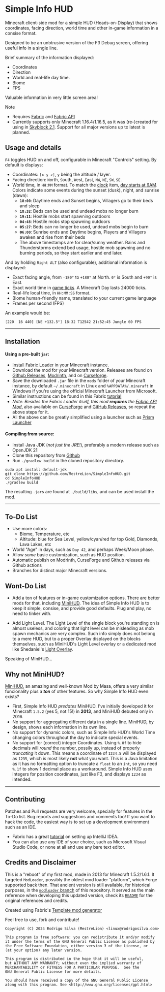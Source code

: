 Simple Info HUD
===============

Minecraft client-side mod for a simple HUD (Heads-on-Display) that shows coordinates, facing direction, world time and other in-game information in a consise format.

Designed to be an unbtrusive version of the F3 Debug screen, offering useful info in a single line.

Brief summary of the information displayed:

- Coordinates
- Direction
- World and real-life day time.
- Biome
- FPS

Valuable information in very little screen area!

> [!NOTE]
> - Requires [Fabric](https://fabricmc.net/) and [Fabric API](https://modrinth.com/mod/fabric-api)
> - Currently supports only Minecraft 1.16.4/1.16.5, as it was (re-)created for using in [Skyblock 2.1](https://skyblock.net/).
>   Support for all major versions up to latest is planned.



Usage and details
------------------

`F4` toggles HUD on and off, configurable in Minecraft "Controls" setting. By default is displays:

- Coordinates: `[x y z]`, `y` being the altitude / layer.
- Facing direction: `N`orth, `S`outh, `W`est, `E`ast, `NW`, `NE`, `SW`, `SE`.
- World time, in `HH:MM` format. To match the [clock](https://minecraft.wiki/w/Clock) item, [day starts at 6AM](https://minecraft.wiki/w/Daylight_cycle).
  Colors indicate some events during the sunset (dusk), night, and sunrise (dawn):
  - **`18:00`**: Daytime ends and Sunset begins, Villagers go to their beds and sleep
  - **`18:32`**: Beds can be used and undead mobs no longer burn
  - **`19:11`**: Hostile mobs start spawning outdoors
  - **`04:48`**: Hostile mobs stop spawning outdoors
  - **`05:27`**: Beds can no longer be used, undead mobs begin to burn
  - **`06:00`**: Sunrise ends and Daytime begins, Players and Villagers awaken and rise from their beds
  - The above timestamps are for clear/sunny weather.
    Rains and Thunderstorms extend bed usage, hostile mob spawning and no burning periods, so they start earlier and end later.


And by holding `Right ALT` (also configurable), additional information is displayed:

- Exact facing angle, from `-180°` to `+180°` at North. `0°` is South and `+90°` is East.
- Exact world time in [game ticks](https://minecraft.wiki/w/Tick). A Minecraft Day lasts 24000 ticks.
- Real-life local time, in `HH:MM:SS` format.
- Biome human-friendly name, translated to your current game language
- Frames per second (FPS)

An example would be:

`[220  16 440] [NE +132.5°] 18:32 T12542 21:52:45 Jungle 60 FPS`

* * *


Installation
------------

#### Using a pre-built `jar`:
- [Install Fabric Loader](https://docs.fabricmc.net/players/installing-fabric) in your Minecraft instance.
- Download the mod for your Minecraft version. Releases are found on
  [Github Releases](https://github.com/MestreLion/SimpleInfoHUD/releases),
  [Modrinth](https://modrinth.com/mod/simple-info-hud), and on
  [Curseforge](https://www.curseforge.com/minecraft/mc-mods/simple-info-hud).
- Save the downloaded `.jar` file in the `mods` folder of your Minecraft instance,
  by default `~/.minecraft` in Linux and `%APPDATA%/.mineraft` in Windows
  if you're using the official Minecraft Launcher from Microsoft.
- Similar instructions can be found in this Fabric [tutorial](https://docs.fabricmc.net/players/installing-mods)
- _Note: Besides the Fabric Loader itself, this mod **requires** the [Fabric API Mod](https://modrinth.com/mod/fabric-api)_,
  also available on [CurseForge](https://www.curseforge.com/minecraft/mc-mods/fabric-api) and
  [GitHub Releases](https://github.com/FabricMC/fabric/releases),
  so repeat the above steps for it.
- All the above can be greatly simplified using a launcher such as [Prism Launcher](https://prismlauncher.org/)

#### Compiling from source:
- Install Java JDK (_not just the JRE!_), preferably a modern release such as OpenJDK 21
- Clone this repository from [Github](https://github.com/MestreLion/SimpleInfoHUD)
- Run `./gradlew build` in the cloned repository directory.
```
sudo apt install default-jdk
git clone https://github.com/MestreLion/SimpleInfoHUD.git
cd SimpleInfoHUD
./gradlew build
```
The resulting `.jar`s are found at `./build/libs`, and can be used install the mod.

* * *


To-Do List
-----------

- Use more colors:
	- Biome, Temperature, etc
	- Altitude: blue for Sea Level, yellow/cyan/red for top Gold, Diamonds, Lava Lakes, etc
- World "Age" in days, such as `Day 42`, and perhaps Week/Moon phase.
- Allow _some_ basic customization, such as HUD position.
- Automatic publish on Modrinth, CurseForge and Github releases via Github actions
- Branches for distinct major Minecraft versions.


Wont-Do List
------------

- Add a ton of features or in-game customization options. There are better mods for that, including [MiniHUD](https://github.com/maruohon/minihud). The idea of Simple Info HUD is to keep it simple, consise, and provide good defaults. Plug and play, no need to tinker with.

- Add Light Level. The Light Level of the single block you're standing on is almost useless, and coloring that light level can be misleading as mob spawn mechanics are very complex. Such info simply does not belong to a mere HUD, but to a proper Overlay displayed on the blocks themselves, such as MiniHUD's Light Level overlay or a dedicated mod like Shedaniel's [Light Overlay](https://www.curseforge.com/minecraft/mc-mods/light-overlay).

Speaking of MiniHUD...


Why not MiniHUD?
----------------

[MiniHUD](https://github.com/maruohon/minihud), an amazing and well-known Mod by Masa, offers a very similar funcionality plus a _**ton**_ of other features.
So why Simple Info HUD even exists?

- First, Simple Info HUD _predates_ MiniHUD. I've initially developed it for Minecraft `1.5.2` (yes 5, not 15!) in **2013**, and MiniHUD debuted only in 2016.
- No support for aggregating different data in a single line. MiniHUD, by design, shows each information in its own line.
- No support for dynamic colors, such as Simple Info HUD's World Time changing colors throughout the day to indicate special events.
- No support for (correct) integer Coordinates. Using `%.0f` to hide decimals will _round_ the number, possily up, instead of properly _truncating_ it down.
  This means a coordinate of `1234.5` will be displayed as `1235`, which is most likely **not** what you want.
  This is a Java limitation as it has no formatting option to truncate a `float` to an `int`, so you need `%.1f` to show 1 decimal place as a workaround.
  Simple Info HUD uses integers for position coordinates, just like F3, and displays `1234` as intended.

* * *


Contributing
------------

Patches and Pull requests are very welcome, specially for features in the To-Do list. Bug reports and suggestions and comments too!
If you want to hack the code, the easiest way is to set up a development environment such as an IDE.

- Fabric has a great [tutorial](https://docs.fabricmc.net/develop/getting-started/setting-up-a-development-environment) on setting up IntelliJ IDEA.
- You can also use any IDE of your choice, such as Microsoft Visual Studio Code, or none at all and use any bare text editor.


Credits and Disclaimer
----------------------

This is a "reboot" of my first mod, made in 2013 for Minecraft 1.5.2/1.6.1.
It targeted `ModLoader`, possibly the oldest mod loader "platform", which Forge supported back then.
That ancient version is still available, for historical purposes, in the
[`modloader` branch](https://github.com/MestreLion/SimpleInfoHUD/tree/modloader) of this repository.
It served as the main reference when developing this updated version, check its
[`README`](https://github.com/MestreLion/SimpleInfoHUD/blob/modloader/README.md) for the original references and credits.

Created using Fabric's [Template mod generator](https://fabricmc.net/develop/template/)

Feel free to use, fork and contribute!

    Copyright (C) 2024 Rodrigo Silva (MestreLion) <linux@rodrigosilva.com>

    This program is free software: you can redistribute it and/or modify
    it under the terms of the GNU General Public License as published by
    the Free Software Foundation, either version 3 of the License, or
    (at your option) any later version.

    This program is distributed in the hope that it will be useful,
    but WITHOUT ANY WARRANTY; without even the implied warranty of
    MERCHANTABILITY or FITNESS FOR A PARTICULAR PURPOSE.  See the
    GNU General Public License for more details.

    You should have received a copy of the GNU General Public License
    along with this program. See <http://www.gnu.org/licenses/gpl.html>
